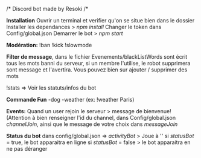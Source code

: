 /* Discord bot made by Resoki /*

**Installation**
Ouvrir un terminal et verifier qu'on se situe bien dans le dossier 
Installer les dependances > *npm install*
Changer le token dans Config/global.json
Demarrer le bot > *npm start*

**Modération:**
!ban 
!kick
!slowmode

**Filter de message**, dans le fichier Evenements/blackListWords sont écrit tous les mots banni du serveur,
si un membre l'utilise, le robot supprimera sont message et l'avertira.  Vous pouvez bien sur ajouter / supprimer des mots

!stats => Voir les statuts/infos du bot

**Commande Fun**
-dog
-weather (ex: !weather Paris)

**Events:**
Quand un user rejoin le serveur > message de bienvenue!
(Attention à bien renseigner l'id du channel, dans Config/global.json *channelJoin*, ainsi que le message de votre choix dans *messageJoin*


**Status du bot**
dans config/global.json =>
*activityBot* > Joue à '<votre texte ici>'
si *statusBot* = true, le bot apparaitra en ligne
si *statusBot* = false > le bot apparaitra en ne pas déranger